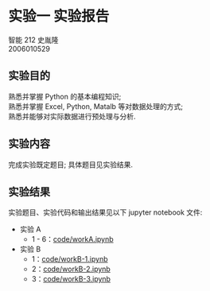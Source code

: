 # 实验一 实验报告

智能 212 史胤隆  
2006010529

## 实验目的

熟悉并掌握 Python 的基本编程知识;  
熟悉并掌握 Excel, Python, Matalb 等对数据处理的方式;  
熟悉并能够对实际数据进行预处理与分析.

## 实验内容

完成实验既定题目; 具体题目见实验结果.

## 实验结果

实验题目、实验代码和输出结果见以下 jupyter notebook 文件:

- 实验 A
  - 1 - 6：[code/workA.ipynb](code/workA.ipynb)
- 实验 B
  - 1：[code/workB-1.ipynb](code/workB-1.ipynb)
  - 2：[code/workB-2.ipynb](code/workB-2.ipynb)
  - 3：[code/workB-3.ipynb](code/workB-3.ipynb)
